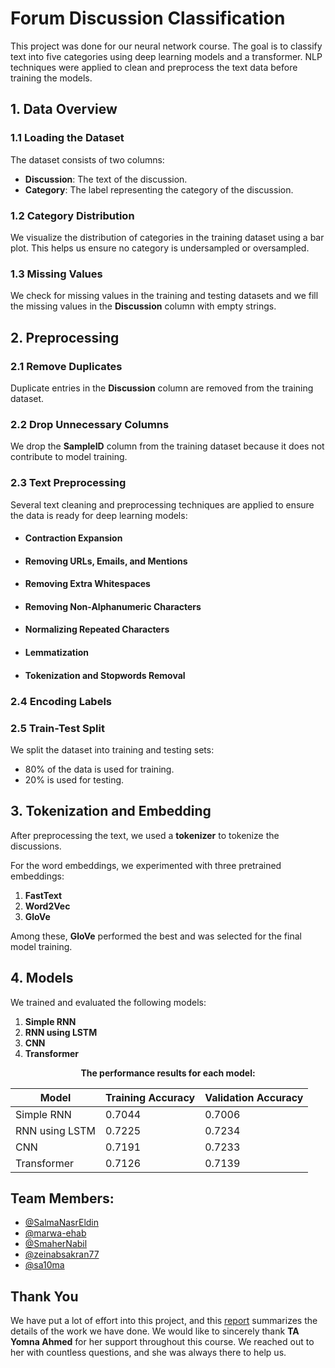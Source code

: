 # Forum Discussion Classification

This project was done for our neural network course. The goal is to classify text into five categories using deep learning models and a transformer. NLP techniques were applied to clean and preprocess the text data before training the models.

## 1. Data Overview

### 1.1 Loading the Dataset
The dataset consists of two columns:
- **Discussion**: The text of the discussion.
- **Category**: The label representing the category of the discussion.

### 1.2 Category Distribution
We visualize the distribution of categories in the training dataset using a bar plot. This helps us ensure no category is undersampled or oversampled.

### 1.3 Missing Values
We check for missing values in the training and testing datasets and we fill the missing values in the **Discussion** column with empty strings.

## 2. Preprocessing

### 2.1 Remove Duplicates
Duplicate entries in the **Discussion** column are removed from the training dataset.

### 2.2 Drop Unnecessary Columns
We drop the **SampleID** column from the training dataset because it does not contribute to model training.

### 2.3 Text Preprocessing
Several text cleaning and preprocessing techniques are applied to ensure the data is ready for deep learning models:

- #### Contraction Expansion

- #### Removing URLs, Emails, and Mentions

- #### Removing Extra Whitespaces

- #### Removing Non-Alphanumeric Characters

- #### Normalizing Repeated Characters

- #### Lemmatization

- #### Tokenization and Stopwords Removal


### 2.4 Encoding Labels

### 2.5 Train-Test Split
We split the dataset into training and testing sets:
- 80% of the data is used for training.
- 20% is used for testing.

## 3. Tokenization and Embedding

After preprocessing the text, we used a **tokenizer** to tokenize the discussions.

For the word embeddings, we experimented with three pretrained embeddings:
1. **FastText**
2. **Word2Vec**
3. **GloVe**

Among these, **GloVe** performed the best and was selected for the final model training. 

## 4. Models

We trained and evaluated the following models:

1. **Simple RNN**
2. **RNN using LSTM**
3. **CNN**
4. **Transformer**

<p align="center">
  <strong>The performance results for each model:</strong>
</p>

<div align="center">

| Model                | Training Accuracy | Validation Accuracy |
|----------------------|-------------------|---------------------|
| Simple RNN           | 0.7044            | 0.7006              |
| RNN using LSTM       | 0.7225            | 0.7234              |
| CNN                  | 0.7191            | 0.7233              |
| Transformer          | 0.7126            | 0.7139              |

</div>


## Team Members:
 
- [@SalmaNasrEldin](https://github.com/SalmaNasrEldin)
- [@marwa-ehab](https://github.com/marwa-ehab)
- [@SmaherNabil](https://github.com/SmaherNabil)
- [@zeinabsakran77](https://github.com/zeinabsakran77)
- [@sa10ma](https://github.com/sa10ma)

## Thank You

We have put a lot of effort into this project, and this [report](https://github.com/monaya37/Forums/blob/5ea3419166a2de0a95cac1a3ea56fc4c2abe269e/Neural%20Networks%20Project%20Documentation.pdf) summarizes the details of the work we have done. We would like to sincerely thank **TA Yomna Ahmed** for her support throughout this course. We reached out to her with countless questions, and she was always there to help us.




